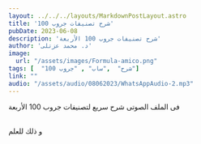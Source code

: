 ```yaml
---
layout: ../../../layouts/MarkdownPostLayout.astro
title: 'شرح تصنيفات جروب 100'
pubDate: 2023-06-08
description: 'شرح تصنيفات جروب 100 الأربعة'
author: 'د. محمد عزتلى'
image:
  url: "/assets/images/Formula-amico.png"
tags: [  "شرح"  ,"ساب" , "جروب 100"]
link: ""
audio: "/assets/audio/08062023/WhatsAppAudio-2.mp3"
---
```


فى الملف الصوتى شرح سريع لتصنيفات جروب 100 الأربعة

<br />
و ذلك للعلم


